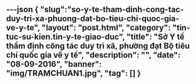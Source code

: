 ---json
{
    "slug":"so-y-te-tham-dinh-cong-tac-duy-tri-xa-phuong-dat-bo-tieu-chi-quoc-gia-ve-y-te",
    "layout": "post.html",
    "category": "tin-tuc-su-kien.tin-y-te-giao-duc",
    "title": "Sở Y tế thẩm định công tác duy trì xã, phường đạt Bộ tiêu chí quốc gia về y tế",
    "description": "",
    "date": "08-09-2016",
    "banner": "img/TRAMCHUAN1.jpg",
    "tag": []
}
---
